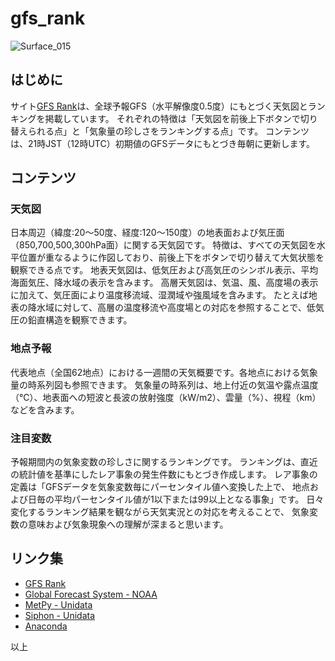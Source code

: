 # gfs_rank

![Surface_015](https://tenki.cf/gfs/chart/Surface_HILO_Symbol_015.png)


## はじめに
サイト[GFS Rank](http://tenki.cf/gfs/)は、全球予報GFS（水平解像度0.5度）にもとづく天気図とランキングを掲載しています。 それぞれの特徴は「天気図を前後上下ボタンで切り替えられる点」と「気象量の珍しさをランキングする点」です。 コンテンツは、21時JST（12時UTC）初期値のGFSデータにもとづき毎朝に更新します。 


## コンテンツ
### 天気図
日本周辺（緯度:20〜50度、経度:120〜150度）の地表面および気圧面（850,700,500,300hPa面）に関する天気図です。 特徴は、すべての天気図を水平位置が重なるように作図しており、前後上下をボタンで切り替えて大気状態を観察できる点です。 地表天気図は、低気圧および高気圧のシンボル表示、平均海面気圧、降水域の表示を含みます。 高層天気図は、気温、風、高度場の表示に加えて、気圧面により温度移流域、湿潤域や強風域を含みます。 たとえば地表の降水域に対して、高層の温度移流や高度場との対応を参照することで、低気圧の鉛直構造を観察できます。


### 地点予報
代表地点（全国62地点）における一週間の天気概要です。各地点における気象量の時系列図も参照できます。 気象量の時系列は、地上付近の気温や露点温度（℃）、地表面への短波と長波の放射強度（kW/m2）、雲量（%）、視程（km）などを含みます。


### 注目変数
予報期間内の気象変数の珍しさに関するランキングです。 ランキングは、直近の統計値を基準にしたレア事象の発生件数にもとづき作成します。 レア事象の定義は「GFSデータを気象変数毎にパーセンタイル値へ変換した上で、 地点および日毎の平均パーセンタイル値が1以下または99以上となる事象」です。 日々変化するランキング結果を観ながら天気実況との対応を考えることで、 気象変数の意味および気象現象への理解が深まると思います。


## リンク集
- [GFS Rank](http://tenki.cf/gfs/)
- [Global Forecast System - NOAA](https://data.nodc.noaa.gov/cgi-bin/iso?id=gov.noaa.ncdc:C00634)
- [MetPy - Unidata](https://unidata.github.io/MetPy/latest/index.html)
- [Siphon - Unidata](https://unidata.github.io/siphon/latest/index.html)
- [Anaconda](https://www.anaconda.com/products/individual)

以上
